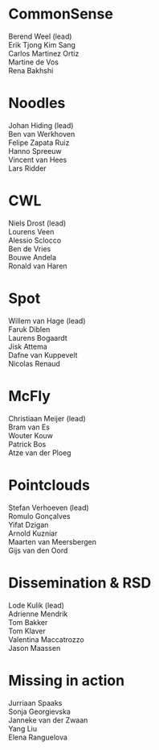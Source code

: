 
# CommonSense  

Berend Weel (lead)  
Erik Tjong Kim Sang  
Carlos Martinez Ortiz  
Martine de Vos  
Rena Bakhshi  

# Noodles  

Johan Hiding (lead)  
Ben van Werkhoven  
Felipe Zapata Ruiz  
Hanno Spreeuw  
Vincent van Hees  
Lars Ridder  

# CWL  

Niels Drost (lead)  
Lourens Veen  
Alessio Sclocco  
Ben de Vries  
Bouwe Andela  
Ronald van Haren  

# Spot  

Willem van Hage (lead)  
Faruk Diblen  
Laurens Bogaardt  
Jisk Attema  
Dafne van Kuppevelt  
Nicolas Renaud  

# McFly  

Christiaan Meijer (lead)  
Bram van Es  
Wouter Kouw  
Patrick Bos  
Atze van der Ploeg  

# Pointclouds  

Stefan Verhoeven (lead)  
Romulo Gonçalves  
Yifat Dzigan  
Arnold Kuzniar  
Maarten van Meersbergen  
Gijs van den Oord  

# Dissemination & RSD  

Lode Kulik (lead)  
Adrienne Mendrik  
Tom Bakker  
Tom Klaver  
Valentina Maccatrozzo  
Jason Maassen  

# Missing in action  

Jurriaan Spaaks  
Sonja Georgievska  
Janneke van der Zwaan  
Yang Liu  
Elena Ranguelova  
